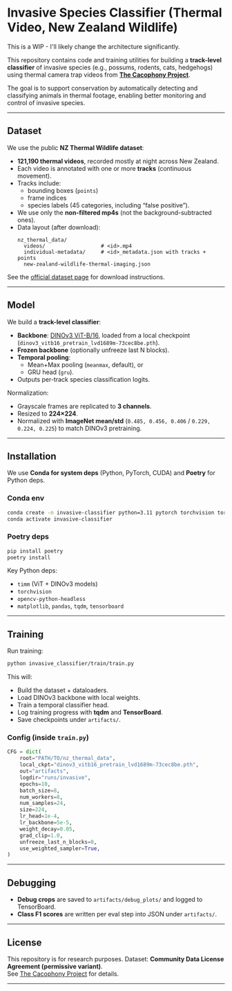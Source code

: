 # Invasive Species Classifier (Thermal Video, New Zealand Wildlife)

This is a WIP - I'll likely change the architecture significantly.

This repository contains code and training utilities for building a **track-level classifier** of invasive species (e.g., possums, rodents, cats, hedgehogs) using thermal camera trap videos from **[The Cacophony Project](https://cacophony.org.nz/)**.  

The goal is to support conservation by automatically detecting and classifying animals in thermal footage, enabling better monitoring and control of invasive species.

---

## Dataset

We use the public **NZ Thermal Wildlife dataset**:

- **121,190 thermal videos**, recorded mostly at night across New Zealand.
- Each video is annotated with one or more **tracks** (continuous movement).
- Tracks include:
  - bounding boxes (`points`)
  - frame indices
  - species labels (45 categories, including “false positive”).
- We use only the **non-filtered mp4s** (not the background-subtracted ones).
- Data layout (after download):
  ```
  nz_thermal_data/
    videos/                  # <id>.mp4
    individual-metadata/     # <id>_metadata.json with tracks + points
    new-zealand-wildlife-thermal-imaging.json
  ```

See the [official dataset page](https://lila.science/datasets/new-zealand-wildlife-thermal-imaging/) for download instructions.

---

## Model

We build a **track-level classifier**:

- **Backbone**: [DINOv3 ViT-B/16](https://github.com/facebookresearch/dinov3), loaded from a local checkpoint (`dinov3_vitb16_pretrain_lvd1689m-73cec8be.pth`).
- **Frozen backbone** (optionally unfreeze last N blocks).
- **Temporal pooling**:
  - Mean+Max pooling (`meanmax`, default), or
  - GRU head (`gru`).
- Outputs per-track species classification logits.

Normalization:  
- Grayscale frames are replicated to **3 channels**.  
- Resized to **224×224**.  
- Normalized with **ImageNet mean/std** (`0.485, 0.456, 0.406` / `0.229, 0.224, 0.225`) to match DINOv3 pretraining.

---

## Installation

We use **Conda for system deps** (Python, PyTorch, CUDA) and **Poetry** for Python deps.

### Conda env

```bash
conda create -n invasive-classifier python=3.11 pytorch torchvision torchaudio -c pytorch -c nvidia -c conda-forge
conda activate invasive-classifier
```

### Poetry deps

```bash
pip install poetry
poetry install
```

Key Python deps:  
- `timm` (ViT + DINOv3 models)  
- `torchvision`  
- `opencv-python-headless`  
- `matplotlib`, `pandas`, `tqdm`, `tensorboard`

---

## Training

Run training:

```bash
python invasive_classifier/train/train.py
```

This will:
- Build the dataset + dataloaders.
- Load DINOv3 backbone with local weights.
- Train a temporal classifier head.
- Log training progress with **tqdm** and **TensorBoard**.
- Save checkpoints under `artifacts/`.

### Config (inside `train.py`)

```python
CFG = dict(
    root="PATH/TO/nz_thermal_data",
    local_ckpt="dinov3_vitb16_pretrain_lvd1689m-73cec8be.pth",
    out="artifacts",
    logdir="runs/invasive",
    epochs=10,
    batch_size=8,
    num_workers=8,
    num_samples=24,
    size=224,
    lr_head=1e-4,
    lr_backbone=5e-5,
    weight_decay=0.05,
    grad_clip=1.0,
    unfreeze_last_n_blocks=0,
    use_weighted_sampler=True,
)
```

---

## Debugging

- **Debug crops** are saved to `artifacts/debug_plots/` and logged to TensorBoard.
- **Class F1 scores** are written per eval step into JSON under `artifacts/`.

---

## License

This repository is for research purposes. Dataset: **Community Data License Agreement (permissive variant)**.  
See [The Cacophony Project](https://cacophony.org.nz/) for details.

---
